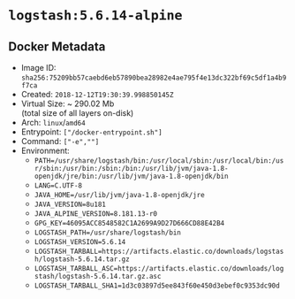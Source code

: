 # `logstash:5.6.14-alpine`

## Docker Metadata

- Image ID: `sha256:75209bb57caebd6eb57890bea28982e4ae795f4e13dc322bf69c5df1a4b9f7ca`
- Created: `2018-12-12T19:30:39.998850145Z`
- Virtual Size: ~ 290.02 Mb  
  (total size of all layers on-disk)
- Arch: `linux`/`amd64`
- Entrypoint: `["/docker-entrypoint.sh"]`
- Command: `["-e",""]`
- Environment:
  - `PATH=/usr/share/logstash/bin:/usr/local/sbin:/usr/local/bin:/usr/sbin:/usr/bin:/sbin:/bin:/usr/lib/jvm/java-1.8-openjdk/jre/bin:/usr/lib/jvm/java-1.8-openjdk/bin`
  - `LANG=C.UTF-8`
  - `JAVA_HOME=/usr/lib/jvm/java-1.8-openjdk/jre`
  - `JAVA_VERSION=8u181`
  - `JAVA_ALPINE_VERSION=8.181.13-r0`
  - `GPG_KEY=46095ACC8548582C1A2699A9D27D666CD88E42B4`
  - `LOGSTASH_PATH=/usr/share/logstash/bin`
  - `LOGSTASH_VERSION=5.6.14`
  - `LOGSTASH_TARBALL=https://artifacts.elastic.co/downloads/logstash/logstash-5.6.14.tar.gz`
  - `LOGSTASH_TARBALL_ASC=https://artifacts.elastic.co/downloads/logstash/logstash-5.6.14.tar.gz.asc`
  - `LOGSTASH_TARBALL_SHA1=1d3c03897d5ee843f60e450d3ebef0c9353dc90d`
